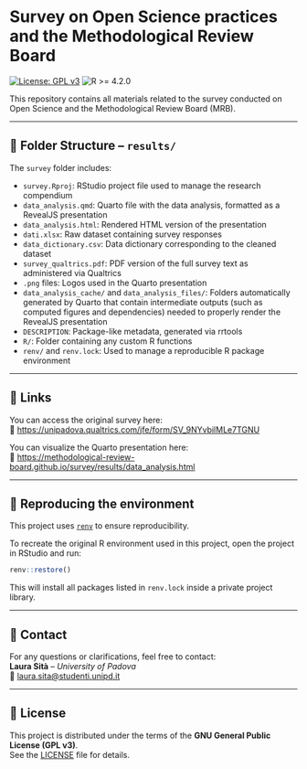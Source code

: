 # Survey on Open Science practices and the Methodological Review Board

[![License: GPL v3](https://img.shields.io/badge/License-GPLv3-blue.svg)](LICENSE)
![R >= 4.2.0](https://img.shields.io/badge/R-%3E%3D%204.2.0-blue)

This repository contains all materials related to the survey conducted on Open Science and the Methodological Review Board (MRB).

---

## 📁 Folder Structure – `results/`

The `survey` folder includes:

- `survey.Rproj`: RStudio project file used to manage the research compendium  
- `data_analysis.qmd`: Quarto file with the data analysis, formatted as a RevealJS presentation  
- `data_analysis.html`: Rendered HTML version of the presentation  
- `dati.xlsx`: Raw dataset containing survey responses  
- `data_dictionary.csv`: Data dictionary corresponding to the cleaned dataset  
- `survey_qualtrics.pdf`: PDF version of the full survey text as administered via Qualtrics  
- `.png` files: Logos used in the Quarto presentation  
- `data_analysis_cache/` and `data_analysis_files/`: Folders automatically generated by Quarto that contain intermediate outputs (such as computed figures and dependencies) needed to properly render the RevealJS presentation  
- `DESCRIPTION`: Package-like metadata, generated via rrtools  
- `R/`: Folder containing any custom R functions  
- `renv/` and `renv.lock`: Used to manage a reproducible R package environment

---

## 📝 Links

You can access the original survey here:  
🔗 https://unipadova.qualtrics.com/jfe/form/SV_9NYvbilMLe7TGNU

You can visualize the Quarto presentation here:  
🔗 https://methodological-review-board.github.io/survey/results/data_analysis.html

---

## 🔁 Reproducing the environment

This project uses [`renv`](https://rstudio.github.io/renv/) to ensure reproducibility.

To recreate the original R environment used in this project, open the project in RStudio and run:

```r
renv::restore()
```

This will install all packages listed in `renv.lock` inside a private project library.

---

## 👤 Contact

For any questions or clarifications, feel free to contact:  
**Laura Sità** – _University of Padova_  
📧 laura.sita@studenti.unipd.it

---

## 📜 License

This project is distributed under the terms of the **GNU General Public License (GPL v3)**.  
See the [LICENSE](LICENSE) file for details.
